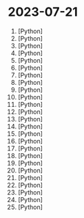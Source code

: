 # 2023-07-21

1. [](https://github.comundefined "Advanced Python Mastery (course by @dabeaz)") [Python]
2. [](https://github.comundefined "Examples and recipes for Llama 2 model") [Python]
3. [](https://github.comundefined "A gradio web UI for running Large Language Models like LLaMA, llama.cpp, GPT-J, Pythia, OPT, and GALACTICA.") [Python]
4. [](https://github.comundefined "Open source implementation of the ChatGPT Code Interpreter 👾") [Python]
5. [](https://github.comundefined "Evals is a framework for evaluating LLMs and LLM systems, and an open-source registry of benchmarks.") [Python]
6. [](https://github.comundefined "Inference code for LLaMA models") [Python]
7. [](https://github.comundefined "LLaMA v2 Chatbot") [Python]
8. [](https://github.comundefined "Scale LLM Engine public repository") [Python]
9. [](https://github.comundefined "🌸 Run large language models at home, BitTorrent-style. Fine-tuning and inference up to 10x faster than offloading") [Python]
10. [](https://github.comundefined "Fast and memory-efficient exact attention") [Python]
11. [](https://github.comundefined "🚀🎬 ShortGPT - An experimental AI framework for automated short/video content creation. Enables creators to rapidly produce, manage, and deliver content using AI and automation.") [Python]
12. [](https://github.comundefined "Enable everyone to develop, optimize and deploy AI models natively on everyone's devices.") [Python]
13. [](https://github.comundefined "langchain-ChatGLM, local knowledge based ChatGLM with langchain ｜ 基于本地知识库的 ChatGLM 问答") [Python]
14. [](https://github.comundefined "Faster Whisper transcription with CTranslate2") [Python]
15. [](https://github.comundefined "the AI-native open-source embedding database") [Python]
16. [](https://github.comundefined "Large-scale Self-supervised Pre-training Across Tasks, Languages, and Modalities") [Python]
17. [](https://github.comundefined "Sweep is an AI junior developer") [Python]
18. [](https://github.comundefined "Fast Segment Anything") [Python]
19. [](https://github.comundefined "Train transformer language models with reinforcement learning.") [Python]
20. [](https://github.comundefined "GPT 3.5/4 with a Chat Web UI. No API key required.") [Python]
21. [](https://github.comundefined "🤗 Transformers: State-of-the-art Machine Learning for Pytorch, TensorFlow, and JAX.") [Python]
22. [](https://github.comundefined "AutoChain: Build lightweight, extensible, and testable LLM Agents") [Python]
23. [](https://github.comundefined "A more memory-efficient rewrite of the HF transformers implementation of Llama for use with quantized weights.") [Python]
24. [](https://github.comundefined "A sample app for the Retrieval-Augmented Generation pattern running in Azure, using Azure Cognitive Search for retrieval and Azure OpenAI large language models to power ChatGPT-style and Q&A experiences.") [Python]
25. [](https://github.comundefined "中文LLaMA&Alpaca大语言模型+本地CPU/GPU训练部署 (Chinese LLaMA & Alpaca LLMs)") [Python]

